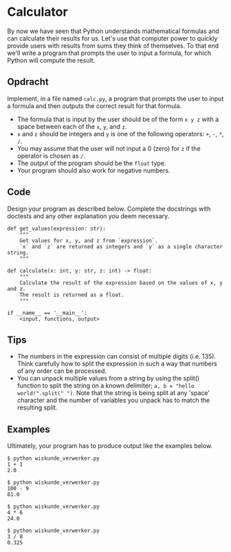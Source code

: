 # Calculator

By now we have seen that Python understands mathematical formulas and can calculate their results for us. Let's use that computer power to quickly provide users with results from sums they think of themselves.
To that end we'll write a program that prompts the user to input a formula, for which Python will compute the result.

## Opdracht

Implement, in a file named `calc.py`, a program that prompts the user to input a formula and then outputs the correct result for that formula.

* The formula that is input by the user should be of the form `x y z` with a space between each of the `x`, `y`, and `z`.
* `x` and `z` should be integers and `y` is one of the following operators: `+`, `-`, `*`, `/`.
* You may assume that the user will not input a 0 (zero) for `z` if the operator is chosen as `/`.
* The output of the program should be the `float` type.
* Your program should also work for negative numbers.

## Code

Design your program as described below. Complete the docstrings with doctests and any other explanation you deem necessary.

    def get_values(expression: str):
        """
        Get values for x, y, and z from `expression`. 
        `x` and `z` are returned as integers and `y` as a single character string.
        """

    def calculate(x: int, y: str, z: int) -> float:
        """
        Calculate the result of the expression based on the values of x, y and z.
        The result is returned as a float.
        """

    if __name__ == '__main__':
        <input, functions, output>

## Tips

* The numbers in the expression can consist of multiple digits (i.e. 135). Think carefully how to split the expression in such a way that numbers of any order can be processed.
* You can unpack multiple values from a string by using the split() function to split the string on a known delimiter; `a, b = "hello world!".split(" ")`. Note that the string is being split at any 'space' character and the number of variables you unpack has to match the resulting split.

## Examples

Ultimately, your program has to produce output like the examples below.

    $ python wiskunde_verwerker.py
    1 + 1
    2.0

    $ python wiskunde_verwerker.py
    100 - 9
    81.0

    $ python wiskunde_verwerker.py
    4 * 6
    24.0

    $ python wiskunde_verwerker.py
    3 / 8
    0.325
